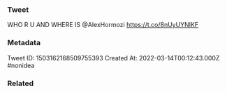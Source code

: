 ### Tweet
WHO R U AND WHERE IS @AlexHormozi https://t.co/8nUyUYNIKF

### Metadata
Tweet ID: 1503162168509755393
Created At: 2022-03-14T00:12:43.000Z
#nonidea 

### Related


